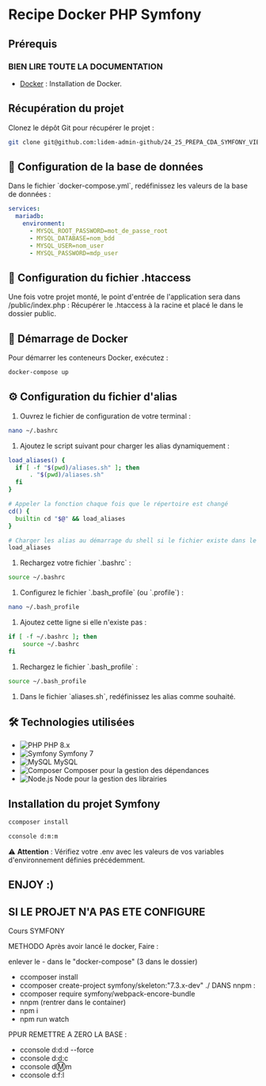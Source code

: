 # Recipe Docker PHP Symfony

## Prérequis

### BIEN LIRE TOUTE LA DOCUMENTATION

- [Docker](https://docs.docker.com/engine/install/) : Installation de Docker.

## Récupération du projet

Clonez le dépôt Git pour récupérer le projet :

```bash
git clone git@github.com:lidem-admin-github/24_25_PREPA_CDA_SYMFONY_VIERGE.git
```

## 🔩 Configuration de la base de données

Dans le fichier \`docker-compose.yml\`, redéfinissez les valeurs de la base de données :

```yml
services:
  mariadb:
    environment:
      - MYSQL_ROOT_PASSWORD=mot_de_passe_root
      - MYSQL_DATABASE=nom_bdd
      - MYSQL_USER=nom_user
      - MYSQL_PASSWORD=mdp_user
```

## 🔩 Configuration du fichier .htaccess

Une fois votre projet monté, le point d'entrée de l'application sera dans /public/index.php :
Récupérer le .htaccess à la racine et placé le dans le dossier public.

## 🚀 Démarrage de Docker

Pour démarrer les conteneurs Docker, exécutez :

```bash
docker-compose up
```

## ⚙️ Configuration du fichier d'alias

1. Ouvrez le fichier de configuration de votre terminal :

```bash
nano ~/.bashrc
```

1. Ajoutez le script suivant pour charger les alias dynamiquement :

```bash
load_aliases() {
  if [ -f "$(pwd)/aliases.sh" ]; then
      . "$(pwd)/aliases.sh"
  fi
}

# Appeler la fonction chaque fois que le répertoire est changé
cd() {
  builtin cd "$@" && load_aliases
}

# Charger les alias au démarrage du shell si le fichier existe dans le répertoire actuel
load_aliases
```

1. Rechargez votre fichier \`.bashrc\` :

```bash
source ~/.bashrc
```

1. Configurez le fichier \`.bash_profile\` (ou \`.profile\`) :

```bash
nano ~/.bash_profile
```

1. Ajoutez cette ligne si elle n'existe pas :

```bash
if [ -f ~/.bashrc ]; then
    source ~/.bashrc
fi
```

1. Rechargez le fichier \`.bash_profile\` :

```bash
source ~/.bash_profile
```

1. Dans le fichier \`aliases.sh\`, redéfinissez les alias comme souhaité.

## 🛠 Technologies utilisées

- ![PHP](https://img.shields.io/badge/PHP-8.x-787CB5?logo=php) PHP 8.x
- ![Symfony](https://img.shields.io/badge/Symfony-7-black?logo=symfony) Symfony 7
- ![MySQL](https://img.shields.io/badge/MySQL-5.7-4479A1?logo=mysql) MySQL
- ![Composer](https://img.shields.io/badge/Composer-2.x-885630?logo=composer) Composer pour la gestion des dépendances
- ![Node.js](https://img.shields.io/badge/Node.js-20.x-339933?logo=node.js) Node pour la gestion des librairies

## Installation du projet Symfony

```bash
ccomposer install
```

```bash
cconsole d:m:m
```

⚠️ **Attention** : Vérifiez votre .env avec les valeurs de vos variables d'environnement définies précédemment.

## ENJOY :)

## SI LE PROJET N'A PAS ETE CONFIGURE

Cours SYMFONY

METHODO
Après avoir lancé le docker, Faire :

enlever le - dans le "docker-compose" (3 dans le dossier)

- ccomposer install
- ccomposer create-project symfony/skeleton:"7.3.x-dev" ./
DANS nnpm :
- ccomposer require symfony/webpack-encore-bundle
- nnpm (rentrer dans le container)
- npm i
- npm run watch

PPUR REMETTRE A ZERO LA BASE :
- cconsole d:d:d --force
- cconsole d:d:c
- cconsole d:m:m
- cconsole d:f:l
